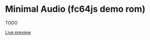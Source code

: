 # Minimal Audio (fc64js demo rom)

TODO

[Live preview](https://theinvader360.github.io/fc64js/rom/demo/minimal-audio/)

